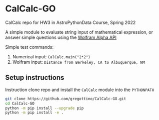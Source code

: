 # CalCalc-GO
CalCalc repo for HW3 in AstroPythonData Course, Spring 2022

A simple module to evaluate string input of mathematical expression, or answer simple questions using the [Wolfram Alpha API](https://products.wolframalpha.com/short-answers-api/documentation/)

Simple test commands:
1. Numerical input: `CalCalc.main("2*2")`
2. Wolfram input: `Distance from Berkeley, CA to Albuquerque, NM`

## Setup instructions
Instruction clone repo and install the `CalCalc` module into the `PYTHONPATH`
```bash
git clone https://github.com/gregottino/CalCalc-GO.git
cd CalCalc-GO
python -m pip install --upgrade pip
python -m pip install -e .
```
